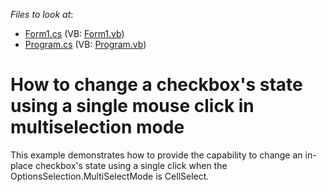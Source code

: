<!-- default file list -->
*Files to look at*:

* [Form1.cs](./CS/Form1.cs) (VB: [Form1.vb](./VB/Form1.vb))
* [Program.cs](./CS/Program.cs) (VB: [Program.vb](./VB/Program.vb))
<!-- default file list end -->
# How to change a checkbox's state using a single mouse click in multiselection mode


<p>This example demonstrates how to provide the capability to change an in-place checkbox's state using a single click when the OptionsSelection.MultiSelectMode is CellSelect.</p>

<br/>


